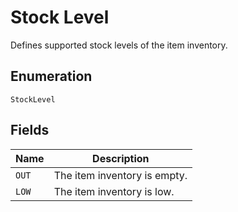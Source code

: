 
# Stock Level

Defines supported stock levels of the item inventory.

## Enumeration

`StockLevel`

## Fields

| Name | Description |
|  --- | --- |
| `OUT` | The item inventory is empty. |
| `LOW` | The item inventory is low. |

